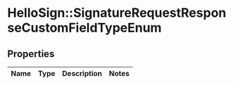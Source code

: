 # HelloSign::SignatureRequestResponseCustomFieldTypeEnum



## Properties

| Name | Type | Description | Notes |
| ---- | ---- | ----------- | ----- |

